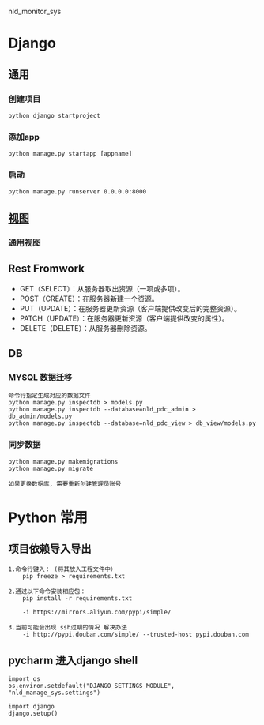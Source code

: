 nld_monitor_sys


# Django
## 通用
### 创建项目
    python django startproject

### 添加app
    python manage.py startapp [appname]
    
### 启动
    python manage.py runserver 0.0.0.0:8000

## [视图](https://docs.djangoproject.com/zh-hans/2.2/ref/class-based-views/) 
### 通用视图


## Rest Fromwork
- GET（SELECT）：从服务器取出资源（一项或多项）。
- POST（CREATE）：在服务器新建一个资源。
- PUT（UPDATE）：在服务器更新资源（客户端提供改变后的完整资源）。
- PATCH（UPDATE）：在服务器更新资源（客户端提供改变的属性）。
- DELETE（DELETE）：从服务器删除资源。


## DB
### MYSQL 数据迁移

    命令行指定生成对应的数据文件
    python manage.py inspectdb > models.py
    python manage.py inspectdb --database=nld_pdc_admin > db_admin/models.py
    python manage.py inspectdb --database=nld_pdc_view > db_view/models.py


### 同步数据
    
    python manage.py makemigrations
    python manage.py migrate       
    
    如果更换数据库, 需要重新创建管理员账号


# Python 常用
## 项目依赖导入导出
    1.命令行键入： (将其放入工程文件中）
        pip freeze > requirements.txt

    2.通过以下命令安装相应包：
        pip install -r requirements.txt
        
        -i https://mirrors.aliyun.com/pypi/simple/
        
    3.当前可能会出现 ssh过期的情况 解决办法
        -i http://pypi.douban.com/simple/ --trusted-host pypi.douban.com

## pycharm 进入django shell

    import os
    os.environ.setdefault("DJANGO_SETTINGS_MODULE", "nld_manage_sys.settings")
    
    import django
    django.setup()
    
    




